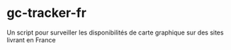 # gc-tracker-fr
Un script pour surveiller les disponibilités de carte graphique sur des sites livrant en France